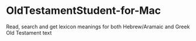 # OldTestamentStudent-for-Mac
Read, search and get lexicon meanings for both Hebrew/Aramaic and Greek Old Testament text

